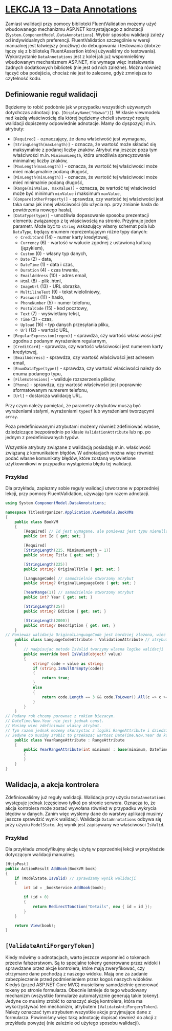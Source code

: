 # [LEKCJA 13 – Data Annotations](https://kurs.szkoladotneta.pl/zostan-programista-asp-net/tydzien-8-od-widoku-do-modelu/lekcja-13-data-annotations/)
Zamiast walidacji przy pomocy biblioteki FluentValidation możemy użyć wbudowanego mechanizmu ASP.NET korzystającego z adnotacji (`System.ComponentModel.DataAnnotations`). Wybór sposobu walidacji zależy od indywidualnych preferencji. FluentValidation szczególnie w wersji manualnej jest łatwiejszy (możliwy) do debugowania i testowania (dobrze łączy się z biblioteką FluentAssertion której używaliśmy do testowania). Wykorzystanie `DataAnnotations` jest z kolei jak już wspomnieliśmy wbudowanym mechanizmem ASP.NET, nie wymaga więc instalowania żadnych dodatkowych bibliotek (nie jest od nich zależne). Można również łączyć oba podejścia, chociaż nie jest to zalecane, gdyż zmniejsza to czytelność kodu.
## Definiowanie reguł walidacji
Będziemy to robić podobnie jak w przypadku wszystkich używanych dotychczas adnotacji (np. `[DisplayName("Nazwa")]`). W klasie viewmodelu nad każdą właściwością dla której będziemy chcieli stworzyć regułę walidacji dopiszemy odpowiednie adnotacje. Mamy do dyspozycji m.in. atrybuty:
* `[Required]` - oznaczający, że dana właściwość jest wymagana,
* `[StringLength(maxLength)]` - oznacza, że wartość może składać się maksymalnie z podanej liczby znaków. Atrybut ma jeszcze poza tym właściwości m.in. `MinimumLength`, która umożliwia sprecyzowanie minimalnej liczby znaków,
* `[MaxLength(maxLength)]` - oznacza, że wartość tej właściwości może mieć maksymalnie podaną długość,
* `[MinLength(minLength)]` - oznacza, że wartość tej właściwości może mieć minimalnie podaną długość,
* `[Range(minValue, maxValue)]` - oznacza, że wartość tej właściwości może być minimum `minValue` i maksimum `maxValue`,
* `[Compare(otherProperty)]` - sprawdza, czy wartość tej właściwości jest taka sama jak innej właściwości (do użycia np. przy zmianie hasła do powtórzenia nowego hasła),
* `[DataType(type)]` - umożliwia dopasowanie sposobu prezentacji elementu związanego z tę właściwością na stronie. Przyjmuje jeden parametr. Może być to `string` wskazujący własny schemat pola lub `DataType`, będący enumem reprezentującym różne typy danych:
    * `CreditCard` (14) - numer karty kredytowej,
    * `Currency` (6) - wartość w walucie zgodnej z ustawioną kulturą (językiem),
    * `Custom` (0) - własny typ danych,
    * `Date` (2) - data,
    * `DateTime` (1) - data i czas,
    * `Duration` (4) - czas trwania,
    * `EmailAddress` (10) - adres email,
    * `Html` (8) - plik .html,
    * `ImageUrl` (13) - URL obrazka,
    * `MultilineText` (9) - tekst wieloliniowy,
    * `Password` (11) - hasło,
    * `PhoneNumber` (5) - numer telefonu,
    * `PostalCode` (15) - kod pocztowy,
    * `Text` (7) - wyświetlany tekst,
    * `Time` (3) - czas,
    * `Upload` (16) - typ danych przesyłania pliku,
    * `Url` (12) - wartość URL,
* `[RegularExpression(regex)]` - sprawdza, czy wartość właściwości jest zgodna z podanym wyrażeniem regularnym,
* `[CreditCard]` - sprawdza, czy wartość właściwości jest numerem karty kredytowej,
* `[EmailAddress]` - sprawdza, czy wartość właściwości jest adresem email,
* `[EnumDataType(type)]` - sprawdza, czy wartość właściwości należy do enuma podanego typu,
* `[FileExtensions]` - waliduje rozszerzenia plików,
* `[Phone]` - sprawdza, czy wartość właściwości jest poprawnie sformatowanym numerem telefonu,
* `[Url]` - dostarcza walidację URL.

Przy czym należy pamiętać, że parametry atrybutów muszą być wyrażeniami stałymi, wyrażeniami `typeof` lub wyrażeniami tworzącymi `array`.

Poza predefiniowanymi atrybutami możemy również zdefiniować własne, dziedziczące bezpośrednio po klasie `ValidationAttribute` lub np. po jednym z predefiniowanych typów.

Wszystkie atrybuty związane z walidacją posiadają m.in. właściwość związaną z komunikatem błędów. W adnotacjach można więc również podać własne komunikaty błędów, które zostaną wyświetlone użytkownikowi w przypadku wystąpienia błędu tej walidacji.
### Przykład
Dla przykładu, zapiszmy sobie reguły walidacji utworzone w poprzedniej lekcji, przy pomocy FluentValidation, używając tym razem adnotacji.
```csharp
using System.ComponentModel.DataAnnotations;

namespace TitlesOrganizer.Application.ViewModels.BookVMs
{
    public class BookVM
    {
        [Required] // Id jest wymagane, ale poniewaz jest typu nienullowalnego, wiec nie trzeba nawet podawac tego atrybutu, bo jest to wowczas zachowanie domyslne
        public int Id { get; set; }

        [Required]
        [StringLength(225, MinimumLength = 1)]
        public string Title { get; set; }

        [StringLength(225)]
        public string? OriginalTitle { get; set; }

        [LanguageCode] // samodzielnie stworzony atrybut
        public string? OriginalLanguageCode { get; set; }

        [YearRange(1)] // samodzielnie stworzony atrybut
        public int? Year { get; set; }

        [StringLength(25)]
        public string? Edition { get; set; }

        [StringLength(2000)]
        public string? Description { get; set; }
    }
// Poniewaz walidacja OriginalLanguageCode jest bardziej zlozona, wiec musimy ja zdefiniowac w osobnej klasie
    public class LanguageCodeAttribute : ValidationAttribute // atrybuty zapewniajace walidacje musza dziedziczyc po klasie ValidationAttribute
    {
        // nadpisujac metode IsValid tworzymy wlasna logike walidacji
        public override bool IsValid(object? value)
        {
            string? code = value as string;
            if (string.IsNullOrEmpty(code))
            {
                return true;
            }
            else
            {
                return code.Length == 3 && code.ToLower().All(c => c >= 'a' && c <= 'z');
            }
        }
    }
// Podany rok chcemy porownac z rokiem biezacym.
// DateTime.Now.Year nie jest jednak const.
// Musimy wiec zdefiniowac wlasny atrybut.
// Tym razem jednak mozemy skorzystac z logiki RangeAttribute i dziedziczyc po tej wlasnie klasie.
// Jedyne co musimy zrobic to przekazac wartosc DateTime.Now.Year do konstruktora klasy bazowej.
    public class YearRangeAttribute : RangeAttribute
    {
        public YearRangeAttribute(int minimum) : base(minimum, DateTime.Now.Year)
        {
        }
    }
}
```
## Walidacja, a akcja kontrolera
Zdefiniowaliśmy już reguły walidacji. Walidacja przy użyciu `DataAnnotations` występuje jednak (częściowo tylko) po stronie serwera. Oznacza to, że akcja kontrolera może zostać wywołana również w przypadku wykrycia błędów w danych. Zanim więc wyślemy dane do warstwy aplikacji musimy jeszcze sprawdzić wynik walidacji. Walidacja `DataAnnotations` odbywa się przy użyciu `ModelState`. Jej wynik jest zapisywany we właściwości `IsValid`.
### Przykład
Dla przykładu zmodyfikujmy akcję użytą w poprzedniej lekcji w przykładzie dotyczącym walidacji manualnej.
```csharp
[HttpPost]
public ActionResult AddBook(BookVM book)
{
    if (ModelState.IsValid) // sprawdzamy wynik walidacji
    {
        int id = _bookService.AddBook(book);

        if (id > 0)
        {
            return RedirectToAction("Details", new { id = id });
        }
    }

    return View(book);
}
```
## `[ValidateAntiForgeryToken]`
Kiedy mówimy o adnotacjach, warto jeszcze wspomnieć o tokenach przeciw fałszerstwom. Są to specjalne tokeny generowane przez widoki i sprawdzane przez akcje kontrolera, które mają zweryfikować, czy otrzymane dane pochodzą z naszego widoku. Mają one za zadanie zabezpieczenie przed podmienieniem przez kogoś naszych widoków. Kiedyś (przed ASP.NET Core MVC) musieliśmy samodzielnie generować tokeny po stronie formularza. Obecnie istnieje do tego wbudowany mechanizm (wszystkie formularze automatycznie generują takie tokeny). Jedyne co musimy zrobić to oznaczyć akcję kontrolera, która ma wykorzystywać ten mechanizm, atrybutem `[ValidateAntiForgeryToken]`. Należy oznaczać tym atrybutem wszystkie akcje przyjmujące dane z formularza. Powinniśmy więc taką adnotację dopisać również do akcji z przykładu powyżej (nie zależnie od użytego sposobu walidacji).